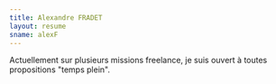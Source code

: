 ```yaml
---
title: Alexandre FRADET
layout: resume
sname: alexF
---
```


Actuellement sur plusieurs missions freelance, je suis ouvert à toutes propositions "temps plein".
